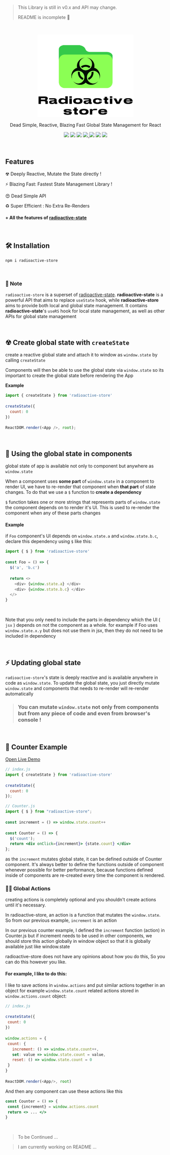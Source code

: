 > This Library is still in v0.x and API may change.
>
> README is incomplete 🔨


<br/>

<p align='center'>
  <img src='img/logo.svg' width='300'/>
</p>

<p align='center'> Dead Simple, Reactive, Blazing Fast Global State Management for React </p>


<!-- primary badges -------------------------------------->
<p align="center">
  <!-- version -->
  <img src='https://img.shields.io/github/package-json/v/MananTank/radioactive-store?color=blue&label=npm&style=flat' />
  <!-- size -->
  <img src='https://img.shields.io/bundlephobia/minzip/radioactive-store?color=success&label=size' />
  <!-- downloads npm per week  -->
  <img src='https://img.shields.io/npm/dw/radioactive-store?color=blueviolet' />
  <!-- chat -->
  <a href='https://join.slack.com/t/radioactive-store/shared_invite/zt-gwd1rsvr-vkoizw5RG5rk9rwsdgT3gQ'>
    <img src='https://img.shields.io/badge/Chat-Slack-red'>
  </a>
  <!-- stars -->
  <img src='https://img.shields.io/github/stars/MananTank/radioactive-store?style=social&color=%23FFB31A' />
  <!-- follow -->
  <img src='https://img.shields.io/github/followers/MananTank?label=Follow&style=social&color=%23FFB31A' />
  <!-- Twitter intent -->
  <a href='https://twitter.com/intent/tweet?url=https%3A%2F%2Fgithub.com%2FMananTank%2Fradioactive-store&via=MananTank_&text=Make%20your%20@reactjs%20App%20Truly%20Reactive%20with%20radioactive-store&hashtags=react%2CradioactiveState' target='_blank'>
    <img src='https://img.shields.io/twitter/url/http/shields.io.svg?style=social'/>
  </a>
</p>

<!-- Coverage badges ---------------------------------- -->
<!-- <p align='center'>
  <img src='https://img.shields.io/badge/Stmts-100%25-success' />
  <img src='https://img.shields.io/badge/Branch-100%25-success' />
  <img src='https://img.shields.io/badge/Funcs-100%25-success' />
  <img src='https://img.shields.io/badge/Lines-100%25-success' />
</p>
<br/> -->


<br/>

## Features

☢ Deeply Reactive, Mutate the State directly !

⚡ Blazing Fast: Fastest State Management Library !

😍 Dead Simple API

♻ Super Efficient : No Extra Re-Renders

#### \+  All the features of [radioactive-state](https://github.com/MananTank/radioactive-state)

<br />


## 🛠 Installation

```bash
npm i radioactive-store
```
<br/>


### 🧾 Note
 `radioactive-store` is a superset of [radioactive-state](https://github.com/MananTank/radioactive-state). **radioactive-state** is a powerful API that aims to replace `useState` hook, while **radioactive-store** aims to provide both local and global state management. It contains **radioactive-state**'s `useRS` hook for local state management, as well as other APIs for global state management


<br/>



## ☢ Create global state with `createState`

 create a reactive global state and attach it to window as `window.state` by calling `createState`

Components will then be able to use the global state via `window.state` so its important to create the global state before rendering the App

**Example**

```js
import { createState } from 'radioactive-store'

createState({
  count: 0
})

ReactDOM.render(<App />, root);
```
<br/>




## 📂 Using the global state in components

global state of app is available not only to component but anywhere as `window.state`

When a component uses **some part** of `window.state` in a component to render UI, we have to re-render that component when **that part** of state changes. To do that we use a `$` function to **create a dependency**

`$` function takes one or more strings that represents  parts of `window.state` the component depends on to render it's UI. This is used to re-render the component when any of these parts changes

#### Example

if `Foo` component's UI depends on `window.state.a` and `window.state.b.c`, declare this dependency using `$` like this:

```js
import { $ } from 'radioactive-store'

const Foo = () => {
  $('a', 'b.c')

  return <>
    <div> {window.state.a} </div>
    <div> {window.state.b.c} </div>
  </>
}
```
<br/>

Note that you only need to include the parts in dependency which the UI ( `jsx` ) depends on not the component as a whole. for example if Foo uses `window.state.x.y` but does not use them in jsx, then they do not need to be included in dependency

<br/>


## ⚡ Updating global state

`radioactive-store`'s state is deeply reactive and is available anywhere in code as `window.state`. To update the global state, you just directly mutate `window.state` and components that needs to re-render will re-render automatically


> ### You can mutate `window.state` not only from components but from any piece of code and even from browser's console !

<br/>

## 🧁 Counter Example

[Open Live Demo](https://codesandbox.io/s/counter-example-radioactive-store-1yly9?file=/src/Counter.js)

<!-- <p align='center'>
  <img src='img/counter.gif' width='600'/>
</p> -->

```jsx
// index.js
import { createState } from 'radioactive-store'

createState({
  count: 0
});
```


```jsx
// Counter.js
import { $ } from "radioactive-store";

const increment = () => window.state.count++

const Counter = () => {
  $('count');
  return <div onClick={increment}> {state.count} </div>
};
```

 as the `increment` mutates global state, it can be defined outside of Counter component. It's always better to define the functions outside of component whenever possible for better performance, because functions defined inside of components are re-created every time the component is rendered.


### 👨‍🎤 Global Actions

creating actions is completely optional and you shouldn't create actions until it's necessary.

In radioactive-store, an action is a function that mutates the `window.state`. So from our previous example, `increment` is an action


In our previous counter example, I defined the `increment` function (action) in Counter.js but if increment needs to be used in other components, we should store this action globally in window object so that it is globally available just like window.state

radioactive-store does not have any opinions about how you do this, So you can do this however you like.

#### For example, I like to do this:

I like to save actions in `window.actions` and put similar actions together in an object for example `window.state.count` related actions stored in `window.actions.count` object:

 ```js
// index.js

createState({
  count: 0
})

window.actions = {
  count: {
    increment: () => window.state.count++,
    set: value => window.state.count = value,
    reset: () => window.state.count = 0
  }
}

ReactDOM.render(<App/>, root)
 ```
And then any component can use these actions like this

 ```jsx
const Counter = () => {
  const {increment} = window.actions.count
  return <> ... </>
}
 ```




<br/>


> To be Continued ...

> I am currently working on README ...

